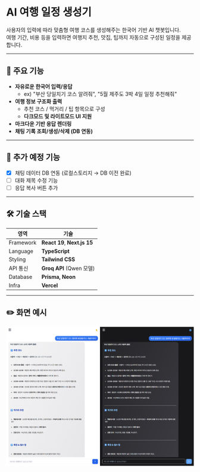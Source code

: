 # AI 여행 일정 생성기

사용자의 입력에 따라 맞춤형 여행 코스를 생성해주는 한국어 기반 AI 챗봇입니다.  
여행 기간, 비용 등을 입력하면 여행지 추천, 맛집, 팁까지 자동으로 구성된 일정을 제공합니다.

---

## 🚀 주요 기능

- **자유로운 한국어 입력/응답**
    - ex) "부산 당일치기 코스 알려줘", "5월 제주도 3박 4일 일정 추천해줘"
- **여행 정보 구조화 출력**
    - 추천 코스 / 먹거리 / 팁 항목으로 구성
  - **다크모드 및 라이트모드 UI 지원**
- **마크다운 기반 응답 렌더링**
- **채팅 기록 조회/생성/삭제 (DB 연동)**

---

## 🧩 추가 예정 기능

- [x] 채팅 데이터 DB 연동 (로컬스토리지 → DB 이전 완료)
- [ ] 대화 제목 수정 기능
- [ ] 응답 복사 버튼 추가

---

## 🛠️ 기술 스택

| 영역        | 기술                           |
|-------------|------------------------------|
| Framework   | **React 19**, **Next.js 15** |
| Language    | **TypeScript**               |
| Styling     | **Tailwind CSS**             |
| API 통신    | **Groq API** (Qwen 모델) |
| Database    | **Prisma, Neon**             |
| Infra       | **Vercel**                   |
---

## ✏️ 화면 예시
![readme.png](./public/readme.png)

